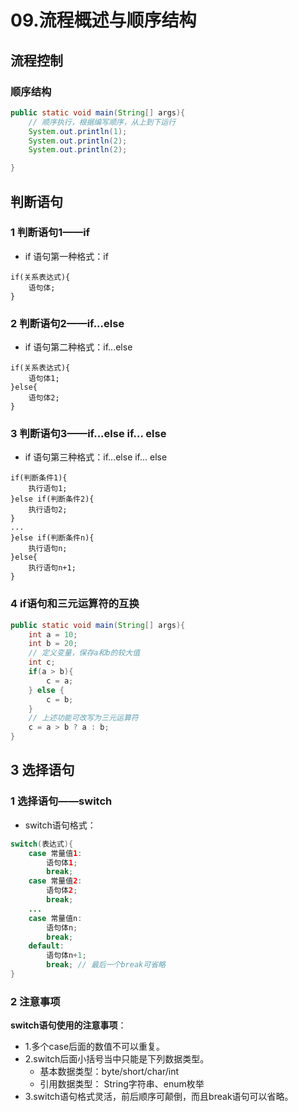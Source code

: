 # 09.流程概述与顺序结构
## 流程控制
### 顺序结构
```Java
public static void main(String[] args){
    // 顺序执行，根据编写顺序，从上到下运行
    System.out.println(1);
    System.out.println(2);
    System.out.println(2);

}
```

## 判断语句
### 1 判断语句1——if
* if 语句第一种格式：if
```
if(关系表达式){
    语句体;
}
```
### 2 判断语句2——if...else
* if 语句第二种格式：if...else
```
if(关系表达式){
    语句体1;
}else{
    语句体2;
}
```
### 3 判断语句3——if...else if... else
* if 语句第三种格式：if...else if... else
```
if(判断条件1){
    执行语句1;
}else if(判断条件2){
    执行语句2;
}
...
}else if(判断条件n){
    执行语句n;
}else{
    执行语句n+1;
}
```
### 4 if语句和三元运算符的互换
```Java
public static void main(String[] args){
    int a = 10;
    int b = 20;
    // 定义变量，保存a和b的较大值
    int c;
    if(a > b){
        c = a;
    } else {
        c = b;
    }
    // 上述功能可改写为三元运算符
    c = a > b ? a : b;
}
```

## 3 选择语句
### 1 选择语句——switch
* switch语句格式：
```Java
switch(表达式){
    case 常量值1:
        语句体1;
        break;
    case 常量值2:
        语句体2;
        break;
    ...
    case 常量值n:
        语句体n;
        break;
    default:
        语句体n+1;
        break; // 最后一个break可省略       
}
```

### 2 注意事项
**switch语句使用的注意事项**：
* 1.多个case后面的数值不可以重复。
* 2.switch后面小括号当中只能是下列数据类型。
  * 基本数据类型：byte/short/char/int
  * 引用数据类型：
String字符串、enum枚举
* 3.switch语句格式灵活，前后顺序可颠倒，而且break语句可以省略。
